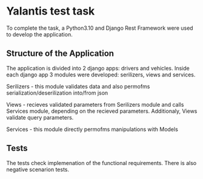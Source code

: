 # Yalantis test task 
To complete the task, a Python3.10 and Django Rest Framework were used to develop the application.
## Structure of the  Application
The application is divided into 2 django apps: drivers and vehicles. Inside each django app 3 modules were developed: 
serilizers, views and services. 

Serilizers - this module validates data and also permofms serialization/deserilization into/from json 

Views - recieves validated parameters from Serilizers module and calls Services module, depending on the recieved parameters.
Additionaly, Views validate query parameters.

Services - this module directly permofms manipulations with Models 
## Tests
The tests check implemenation of the functional requirements. There is also negative scenarion tests.